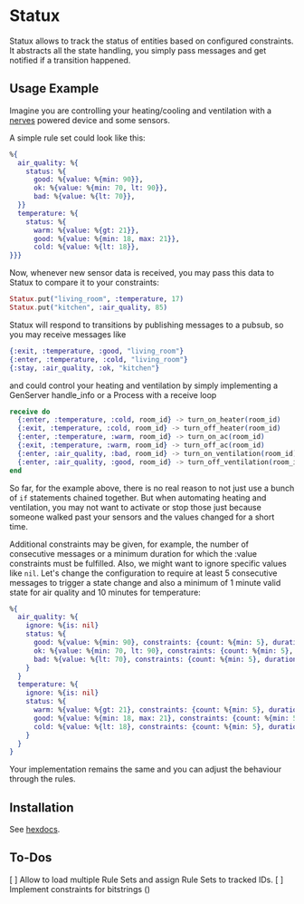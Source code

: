 # Statux

Statux allows to track the status of entities based on configured constraints.
It abstracts all the state handling, you simply pass messages and get notified if a transition
happened.

## Usage Example

Imagine you are controlling your heating/cooling and ventilation with a
[nerves](https://hexdocs.pm/nerves/getting-started.html) powered device and some sensors.

A simple rule set could look like this:

```elixir
%{
  air_quality: %{
    status: %{
      good: %{value: %{min: 90}},
      ok: %{value: %{min: 70, lt: 90}},
      bad: %{value: %{lt: 70}},
  }}
  temperature: %{
    status: %{
      warm: %{value: %{gt: 21}},
      good: %{value: %{min: 18, max: 21}},
      cold: %{value: %{lt: 18}},
}}}
```

Now, whenever new sensor data is received, you may pass this data to Statux to compare it to your
constraints:

```elixir
Statux.put("living_room", :temperature, 17)
Statux.put("kitchen", :air_quality, 85)
```

Statux will respond to transitions by publishing messages to a pubsub, so you may receive
messages like

```elixir
{:exit, :temperature, :good, "living_room"}
{:enter, :temperature, :cold, "living_room"}
{:stay, :air_quality, :ok, "kitchen"}
```

and could control your heating and ventilation by simply implementing a GenServer handle_info or
a Process with a receive loop

```elixir
receive do
  {:enter, :temperature, :cold, room_id} -> turn_on_heater(room_id)
  {:exit, :temperature, :cold, room_id} -> turn_off_heater(room_id)
  {:enter, :temperature, :warm, room_id} -> turn_on_ac(room_id)
  {:exit, :temperature, :warm, room_id} -> turn_off_ac(room_id)
  {:enter, :air_quality, :bad, room_id} -> turn_on_ventilation(room_id)
  {:enter, :air_quality, :good, room_id} -> turn_off_ventilation(room_id)
end
```

So far, for the example above, there is no real reason to not just use a bunch of `if` statements
chained together. But when automating heating and ventilation, you may not want to activate or
stop those just because someone walked past your sensors and the values changed for a short time.

Additional constraints may be given, for example, the number of consecutive messages or a minimum
duration for which the :value constraints must be fulfilled. Also, we might want to ignore
specific values like `nil`. Let's change the configuration to require at least 5 consecutive
messages to trigger a state change and also a minimum of 1 minute valid state for air quality and
10 minutes for temperature:

```elixir
%{
  air_quality: %{
    ignore: %{is: nil}
    status: %{
      good: %{value: %{min: 90}, constraints: {count: %{min: 5}, duration: %{min: "PT1M"}}}
      ok: %{value: %{min: 70, lt: 90}, constraints: {count: %{min: 5}, duration: %{min: "PT1M"}}}
      bad: %{value: %{lt: 70}, constraints: {count: %{min: 5}, duration: %{min: "PT1M"}}}
    }
  }
  temperature: %{
    ignore: %{is: nil}
    status: %{
      warm: %{value: %{gt: 21}, constraints: {count: %{min: 5}, duration: %{min: "PT10M"}}}
      good: %{value: %{min: 18, max: 21}, constraints: {count: %{min: 5}, duration: %{min: "PT10M"}}}
      cold: %{value: %{lt: 18}, constraints: {count: %{min: 5}, duration: %{min: "PT10M"}}}
    }
  }
}
```


Your implementation remains the same and you can adjust the behaviour through the rules.


## Installation

See [hexdocs](https://hexdocs.pm/statux/index.html).

## To-Dos

[ ] Allow to load multiple Rule Sets and assign Rule Sets to tracked IDs.
[ ] Implement constraints for bitstrings ()

